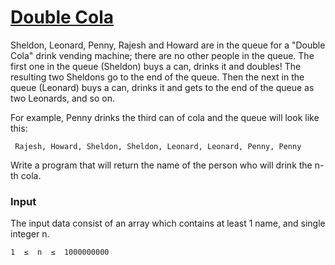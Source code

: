 # [Double Cola](https://www.codewars.com/kata/double-cola)

Sheldon, Leonard, Penny, Rajesh and Howard are in the queue for a "Double Cola" drink vending machine; there are no other people in the queue. The first one in the queue (Sheldon) buys a can, drinks it and doubles! The resulting two Sheldons go to the end of the queue. Then the next in the queue (Leonard) buys a can, drinks it and gets to the end of the queue as two Leonards, and so on.

For example, Penny drinks the third can of cola and the queue will look like this:
```
 Rajesh, Howard, Sheldon, Sheldon, Leonard, Leonard, Penny, Penny

```
Write a program that will return the name of the person who will drink the n-th cola.

### Input

The input data consist of an array which contains at least 1 name, and single integer n.
```
1  ≤  n  ≤  1000000000
```
